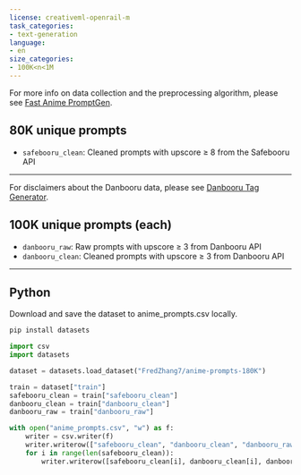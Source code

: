 ```yaml
---
license: creativeml-openrail-m
task_categories:
- text-generation
language:
- en
size_categories:
- 100K<n<1M
---
```


For more info on data collection and the preprocessing algorithm, please see [Fast Anime PromptGen](https://huggingface.co/FredZhang7/anime-anything-promptgen-v2).


## 80K unique prompts
- `safebooru_clean`: Cleaned prompts with upscore ≥ 8 from the Safebooru API

---

For disclaimers about the Danbooru data, please see [Danbooru Tag Generator](https://huggingface.co/FredZhang7/danbooru-tag-generator).

## 100K unique prompts (each)
- `danbooru_raw`: Raw prompts with upscore ≥ 3 from Danbooru API
- `danbooru_clean`: Cleaned prompts with upscore ≥ 3 from Danbooru API

---

## Python

Download and save the dataset to anime_prompts.csv locally.

```bash
pip install datasets
```
```python
import csv
import datasets

dataset = datasets.load_dataset("FredZhang7/anime-prompts-180K")

train = dataset["train"]
safebooru_clean = train["safebooru_clean"]
danbooru_clean = train["danbooru_clean"]
danbooru_raw = train["danbooru_raw"]

with open("anime_prompts.csv", "w") as f:
    writer = csv.writer(f)
    writer.writerow(["safebooru_clean", "danbooru_clean", "danbooru_raw"])
    for i in range(len(safebooru_clean)):
        writer.writerow([safebooru_clean[i], danbooru_clean[i], danbooru_raw[i]])
```